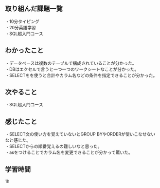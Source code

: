 ## 取り組んだ課題一覧
・10分タイピング
<br>・20分英語学習
<br>・SQL超入門コース
## わかったこと
・データベースは複数のテーブルで構成されていることが分かった。
<br>・DBはエクセルで言うと一つ一つのワークシートなことが分かった。
<br>・SELECTをを使うと合計やカラム名などの条件を指定できることが分かった。
## 次やること
・SQL超入門コース

## 感じたこと
・SELECT文の使い方を覚えていないとGROUP BYやORDERが使いこなせないなと感じた。
<br>・SELECTからの順番覚えるの難しいなと思った。
<br>・asをつけることでカラム名を変更できることが分かって驚いた。
## 学習時間
1h
